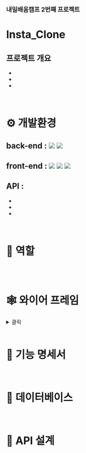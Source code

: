 ### 내일배움캠프 2번째 프로젝트
# Insta_Clone
## 프로젝트 개요
- 
-
- 

<br>

# ⚙ 개발환경

## back-end : <img src="https://img.shields.io/badge/python-3.10.7-3776AB?style=for-the-badge&logo=python&logoColor=white"> <img src="https://img.shields.io/badge/django-092E20?style=for-the-badge&logo=django&logoColor=white">

## front-end : <img src="https://img.shields.io/badge/html5-E34F26?style=for-the-badge&logo=html5&logoColor=white"> <img src="https://img.shields.io/badge/css-1572B6?style=for-the-badge&logo=css3&logoColor=white"> <img src="https://img.shields.io/badge/javascript-F7DF1E?style=for-the-badge&logo=javascript&logoColor=black"> 

## API : 
-
-
- 
<br>

# 🚀 역할

​
<br>
​

# 🕸 와이어 프레임
<details>
<summary> 클릭 </summary>
<div markdown="1">
</div>

</details>

<br>

# 🎈 기능 명세서

<br>


# 🎯 데이터베이스

<br>

# 🎨 API 설계

